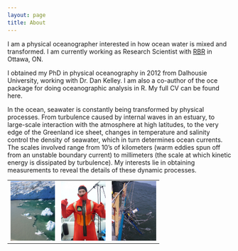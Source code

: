 ```yaml
---
layout: page
title: About
---
```


I am a physical oceanographer interested in how ocean water is mixed and transformed. I am currently working as Research Scientist with [RBR](www.rbr-global.com) in Ottawa, ON. 

I obtained my PhD in physical oceanography in 2012 from Dalhousie University, working with Dr. Dan Kelley. I am also a co-author of the oce package for doing oceanographic analysis in R. My full CV can be found here.

In the ocean, seawater is constantly being transformed by physical processes. From turbulence caused by internal waves in an estuary, to large-scale interaction with the atmosphere at high latitudes, to the very edge of the Greenland ice sheet, changes in temperature and salinity control the density of seawater, which in turn determines ocean currents. The scales involved range from 10’s of kilometers (warm eddies spun off from an unstable boundary current) to millimeters (the scale at which kinetic energy is dissipated by turbulence). My interests lie in obtaining measurements to reveal the details of these dynamic processes.

<table>
  <tr>
  <td><img alt="subglacial plume" src="{{ site.baseurl }}/../images/img_05073.jpg" width="100"></td>
  <td><img alt="SLEIWEX survival" src="{{ site.baseurl }}/../images/sleiwex_survival.jpg" width="100"></td>
  <td><img alt="SLEIWEX mooring" src="{{ site.baseurl }}/../images/sleiwex_mooring.jpg" width="100"></td>
  </tr>
</table>
